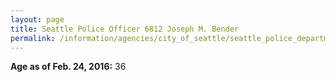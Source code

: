 ```yaml
---
layout: page
title: Seattle Police Officer 6812 Joseph M. Bender
permalink: /information/agencies/city_of_seattle/seattle_police_department/copbook/6812/
---
```


**Age as of Feb. 24, 2016:** 36
